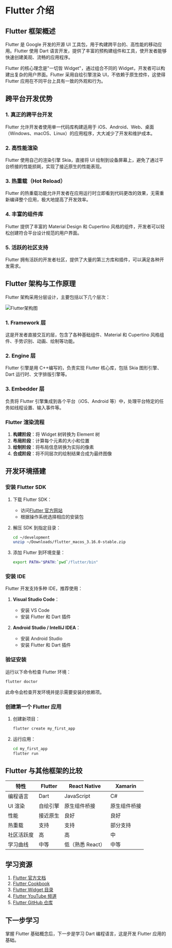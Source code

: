 # Flutter 介绍

## Flutter 框架概述

Flutter 是 Google 开发的开源 UI 工具包，用于构建跨平台的、高性能的移动应用。Flutter 使用 Dart 语言开发，提供了丰富的预构建组件和工具，使开发者能够快速创建美观、流畅的应用程序。

Flutter 的核心理念是"一切皆 Widget"，通过组合不同的 Widget，开发者可以构建出复杂的用户界面。Flutter 采用自绘引擎渲染 UI，不依赖于原生控件，这使得 Flutter 应用在不同平台上具有一致的外观和行为。

## 跨平台开发优势

### 1. 真正的跨平台开发

Flutter 允许开发者使用单一代码库构建适用于 iOS、Android、Web、桌面（Windows、macOS、Linux）的应用程序，大大减少了开发和维护成本。

### 2. 高性能渲染

Flutter 使用自己的渲染引擎 Skia，直接将 UI 绘制到设备屏幕上，避免了通过平台桥接的性能损耗，实现了接近原生的性能表现。

### 3. 热重载（Hot Reload）

Flutter 的热重载功能允许开发者在应用运行时立即看到代码更改的效果，无需重新编译整个应用，极大地提高了开发效率。

### 4. 丰富的组件库

Flutter 提供了丰富的 Material Design 和 Cupertino 风格的组件，开发者可以轻松创建符合平台设计规范的用户界面。

### 5. 活跃的社区支持

Flutter 拥有活跃的开发者社区，提供了大量的第三方库和插件，可以满足各种开发需求。

## Flutter 架构与工作原理

Flutter 架构采用分层设计，主要包括以下几个层次：

![Flutter架构图](/images/flutter_architecture.png)

### 1. Framework 层

这是开发者直接交互的层，包含了各种基础组件、Material 和 Cupertino 风格组件、手势识别、动画、绘制等功能。

### 2. Engine 层

Flutter 引擎是用 C++编写的，负责实现 Flutter 核心库，包括 Skia 图形引擎、Dart 运行时、文字排版引擎等。

### 3. Embedder 层

负责将 Flutter 引擎集成到各个平台（iOS、Android 等）中，处理平台特定的任务如线程设置、输入事件等。

### Flutter 渲染流程

1. **构建阶段**：将 Widget 树转换为 Element 树
2. **布局阶段**：计算每个元素的大小和位置
3. **绘制阶段**：将布局信息转换为实际的像素
4. **合成阶段**：将不同层次的绘制结果合成为最终图像

## 开发环境搭建

### 安装 Flutter SDK

1. 下载 Flutter SDK：

   - 访问[Flutter 官方网站](https://flutter.dev/docs/get-started/install)
   - 根据操作系统选择相应的安装包

2. 解压 SDK 到指定目录：

   ```bash
   cd ~/development
   unzip ~/Downloads/flutter_macos_3.16.0-stable.zip
   ```

3. 添加 Flutter 到环境变量：
   ```bash
   export PATH="$PATH:`pwd`/flutter/bin"
   ```

### 安装 IDE

Flutter 开发支持多种 IDE，推荐使用：

1. **Visual Studio Code**：

   - 安装 VS Code
   - 安装 Flutter 和 Dart 插件

2. **Android Studio / IntelliJ IDEA**：
   - 安装 Android Studio
   - 安装 Flutter 和 Dart 插件

### 验证安装

运行以下命令检查 Flutter 环境：

```bash
flutter doctor
```

此命令会检查开发环境并提示需要安装的依赖项。

### 创建第一个 Flutter 应用

1. 创建新项目：

   ```bash
   flutter create my_first_app
   ```

2. 运行应用：
   ```bash
   cd my_first_app
   flutter run
   ```

## Flutter 与其他框架的比较

| 特性       | Flutter  | React Native     | Xamarin      |
| ---------- | -------- | ---------------- | ------------ |
| 编程语言   | Dart     | JavaScript       | C#           |
| UI 渲染    | 自绘引擎 | 原生组件桥接     | 原生组件桥接 |
| 性能       | 接近原生 | 良好             | 良好         |
| 热重载     | 支持     | 支持             | 部分支持     |
| 社区活跃度 | 高       | 高               | 中           |
| 学习曲线   | 中等     | 低（熟悉 React） | 中等         |

## 学习资源

1. [Flutter 官方文档](https://flutter.dev/docs)
2. [Flutter Cookbook](https://flutter.dev/docs/cookbook)
3. [Flutter Widget 目录](https://flutter.dev/docs/development/ui/widgets)
4. [Flutter YouTube 频道](https://www.youtube.com/c/flutterdev)
5. [Flutter GitHub 仓库](https://github.com/flutter/flutter)

## 下一步学习

掌握 Flutter 基础概念后，下一步是学习 Dart 编程语言，这是开发 Flutter 应用的基础。
